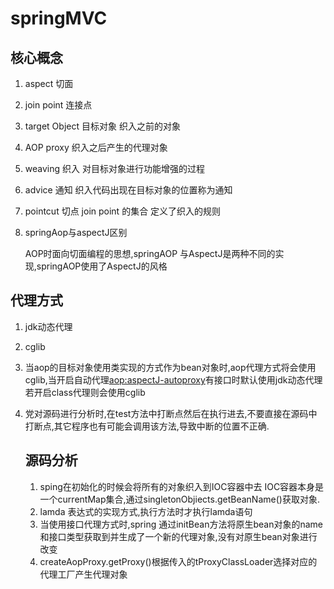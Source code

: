 # springMVC

## 核心概念

1. aspect 切面

2. join point 连接点

3. target Object 目标对象 织入之前的对象

4. AOP proxy  织入之后产生的代理对象

5. weaving 织入 对目标对象进行功能增强的过程

6. advice 通知 织入代码出现在目标对象的位置称为通知

7. pointcut 切点  join point 的集合 定义了织入的规则

8. springAop与aspectJ区别

   AOP时面向切面编程的思想,springAOP 与AspectJ是两种不同的实现,springAOP使用了AspectJ的风格

## 代理方式

1. jdk动态代理

2. cglib

3. 当aop的目标对象使用类实现的方式作为bean对象时,aop代理方式将会使用cglib,当开启自动代理<aop:aspectJ-autoproxy>有接口时默认使用jdk动态代理若开启class代理则会使用cglib

4. 党对源码进行分析时,在test方法中打断点然后在执行进去,不要直接在源码中打断点,其它程序也有可能会调用该方法,导致中断的位置不正确.

   ## 源码分析

   1. sping在初始化的时候会将所有的对象织入到IOC容器中去 IOC容器本身是一个currentMap集合,通过singletonObjiects.getBeanName()获取对象.
   2. lamda 表达式的实现方式,执行方法时才执行lamda语句
   3. 当使用接口代理方式时,spring 通过initBean方法将原生bean对象的name和接口类型获取到并生成了一个新的代理对象,没有对原生bean对象进行改变
   4. createAopProxy.getProxy()根据传入的tProxyClassLoader选择对应的代理工厂产生代理对象